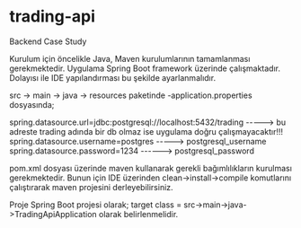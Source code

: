 # trading-api
Backend Case Study


Kurulum için öncelikle Java, Maven kurulumlarının tamamlanması gerekmektedir. Uygulama Spring Boot framework üzerinde çalışmaktadır. Dolayısı ile IDE yapılandırması bu şekilde ayarlanmalıdır. 

src -> main -> java -> resources paketinde 
-application.properties dosyasında;

spring.datasource.url=jdbc:postgresql://localhost:5432/trading   -----> bu adreste trading adında bir db olmaz ise uygulama doğru çalışmayacaktır!!!
spring.datasource.username=postgres -----> postgresql_username
spring.datasource.password=1234 ------> postgresql_password


pom.xml dosyası üzerinde maven kullanarak gerekli bağımlılıkların kurulması gerekmektedir. 
Bunun için IDE üzerinden clean->install->compile komutlarını çalıştırarak maven projesini derleyebilirsiniz.

Proje Spring Boot projesi olarak;
target class = src->main->java->TradingApiApplication 
olarak belirlenmelidir.


